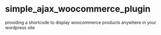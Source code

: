 # simple_ajax_woocommerce_plugin
providing a shortcode to display woocommerce products anywhere in your wordpress site

